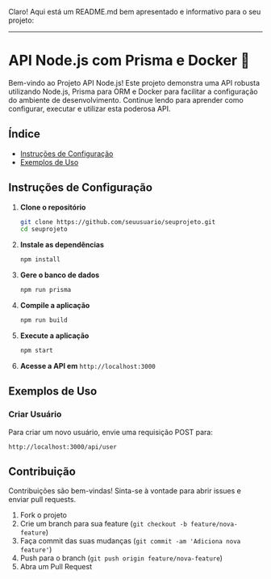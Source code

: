 Claro! Aqui está um README.md bem apresentado e informativo para o seu projeto:

---

# API Node.js com Prisma e Docker 🚀

Bem-vindo ao Projeto API Node.js! Este projeto demonstra uma API robusta utilizando Node.js, Prisma para ORM e Docker para facilitar a configuração do ambiente de desenvolvimento. Continue lendo para aprender como configurar, executar e utilizar esta poderosa API.

## Índice

- [Instruções de Configuração](#instruções-de-configuração)
- [Exemplos de Uso](#exemplos-de-uso)

## Instruções de Configuração

1. **Clone o repositório**
   ```sh
   git clone https://github.com/seuusuario/seuprojeto.git
   cd seuprojeto
   ```

2. **Instale as dependências**
   ```sh
   npm install
   ```

3. **Gere o banco de dados**
   ```sh
   npm run prisma
   ```

4. **Compile a aplicação**
   ```sh
   npm run build
   ```

5. **Execute a aplicação**
   ```sh
   npm start
   ```

6. **Acesse a API em** `http://localhost:3000`

## Exemplos de Uso

### Criar Usuário

Para criar um novo usuário, envie uma requisição POST para:
```
http://localhost:3000/api/user
```

## Contribuição

Contribuições são bem-vindas! Sinta-se à vontade para abrir issues e enviar pull requests.

1. Fork o projeto
2. Crie um branch para sua feature (`git checkout -b feature/nova-feature`)
3. Faça commit das suas mudanças (`git commit -am 'Adiciona nova feature'`)
4. Push para o branch (`git push origin feature/nova-feature`)
5. Abra um Pull Request
